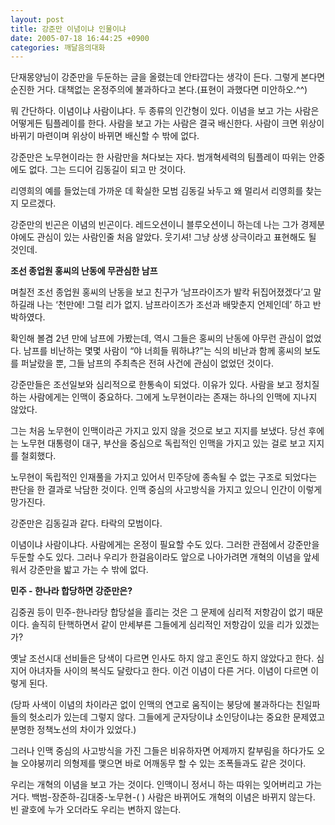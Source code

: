 ```yaml
---
layout: post
title: 강준만 이념이냐 인물이냐
date: 2005-07-18 16:44:25 +0900
categories: 깨달음의대화
---
```

단재몽양님이 강준만을 두둔하는 글을 올렸는데 안타깝다는 생각이 든다. 그렇게 본다면 순진한 거다. 대책없는 온정주의에 불과하다고 본다.(표현이 과했다면 미안하오.^^)

뭐 간단하다. 이념이냐 사람이냐다. 두 종류의 인간형이 있다. 이념을 보고 가는 사람은 어떻게든 팀플레이를 한다. 사람을 보고 가는 사람은 결국 배신한다. 사람이 크면 위상이 바뀌기 마련이며 위상이 바뀌면 배신할 수 밖에 없다. 

강준만은 노무현이라는 한 사람만을 쳐다보는 자다. 범개혁세력의 팀플레이 따위는 안중에도 없다. 그는 드디어 김동길이 되고 만 것이다. 

리영희의 예를 들었는데 가까운 데 확실한 모범 김동길 놔두고 왜 멀리서 리영희를 찾는지 모르겠다. 

강준만의 빈곤은 이념의 빈곤이다. 레드오션이니 블루오션이니 하는데 나는 그가 경제분야에도 관심이 있는 사람인줄 처음 알았다. 웃기셔! 그냥 상생 상극이라고 표현해도 될 것인데.

**조선 종업원 홍씨의 난동에 무관심한 남프**

며칠전 조선 종업원 홍씨의 난동을 보고 친구가 ‘남프라이즈가 발칵 뒤집어졌겠다’고 말하길래 나는 ‘천만에! 그럴 리가 없지. 남프라이즈가 조선과 배맞춘지 언제인데’ 하고 반박하였다. 

확인해 볼겸 2년 만에 남프에 가봤는데, 역시 그들은 홍씨의 난동에 아무런 관심이 없었다. 남프를 비난하는 몇몇 사람이 “야 너희들 뭐하냐?”는 식의 비난과 함께 홍씨의 보도를 퍼날랐을 뿐, 그들 남프의 주최측은 전혀 사건에 관심이 없었던 것이다. 

강준만들은 조선일보와 심리적으로 한통속이 되었다. 이유가 있다. 사람을 보고 정치질하는 사람에게는 인맥이 중요하다. 그에게 노무현이라는 존재는 하나의 인맥에 지나지 않았다. 

그는 처음 노무현이 인맥이라곤 가지고 있지 않을 것으로 보고 지지를 보냈다. 당선 후에는 노무현 대통령이 대구, 부산을 중심으로 독립적인 인맥을 가지고 있는 걸로 보고 지지를 철회했다. 

노무현이 독립적인 인재풀을 가지고 있어서 민주당에 종속될 수 없는 구조로 되었다는 판단을 한 결과로 낙담한 것이다. 인맥 중심의 사고방식을 가지고 있으니 인간이 이렇게 망가진다. 

강준만은 김동길과 같다. 타락의 모범이다. 

이념이냐 사람이냐다. 사람에게는 온정이 필요할 수도 있다. 그러한 관점에서 강준만을 두둔할 수도 있다. 그러나 우리가 한걸음이라도 앞으로 나아가려면 개혁의 이념을 앞세워서 강준만을 밟고 가는 수 밖에 없다. 

**민주 - 한나라 합당하면 강준만은?**

김중권 등이 민주-한나라당 합당설을 흘리는 것은 그 문제에 심리적 저항감이 없기 때문이다. 솔직히 탄핵하면서 같이 만세부른 그들에게 심리적인 저항감이 있을 리가 있겠는가?

옛날 조선시대 선비들은 당색이 다르면 인사도 하지 않고 혼인도 하지 않았다고 한다. 심지어 아녀자들 사이의 복식도 달랐다고 한다. 이건 이념이 다른 거다. 이념이 다르면 이렇게 된다. 

(당파 사색이 이념의 차이라곤 없이 인맥의 연고로 움직이는 붕당에 불과하다는 친일파들의 헛소리가 있는데 그렇지 않다. 그들에게 군자당이냐 소인당이냐는 중요한 문제였고 분명한 정책노선의 차이가 있었다.)

그러나 인맥 중심의 사고방식을 가진 그들은 비유하자면 어제까지 칼부림을 하다가도 오늘 오야붕끼리 의형제를 맺으면 바로 어깨동무 할 수 있는 조폭들과도 같은 것이다. 

우리는 개혁의 이념을 보고 가는 것이다. 인맥이니 정서니 하는 따위는 잊어버리고 가는 거다. 백범-장준하-김대중-노무현-( ) 사람은 바뀌어도 개혁의 이념은 바뀌지 않는다. 빈 괄호에 누가 오더라도 우리는 변하지 않는다.